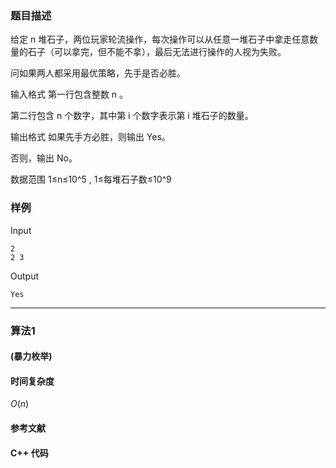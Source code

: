 ### 题目描述

给定  n  堆石子，两位玩家轮流操作，每次操作可以从任意一堆石子中拿走任意数量的石子（可以拿完，但不能不拿），最后无法进行操作的人视为失败。

问如果两人都采用最优策略，先手是否必胜。

输入格式
第一行包含整数  n 。

第二行包含  n  个数字，其中第  i  个数字表示第  i  堆石子的数量。

输出格式
如果先手方必胜，则输出 Yes。

否则，输出 No。

数据范围
1≤n≤10^5 ,
1≤每堆石子数≤10^9

### 样例

Input

```
2
2 3
```

Output

```
Yes
```

----------

### 算法1
#### (暴力枚举)


#### 时间复杂度

$O(n)$

#### 参考文献

#### C++ 代码

``` cpp

```